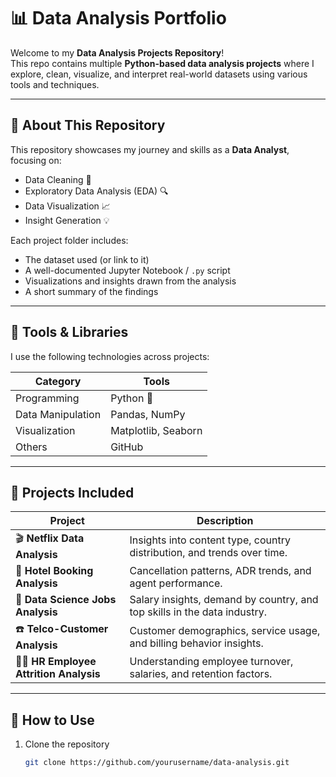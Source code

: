 # 📊 Data Analysis Portfolio

Welcome to my **Data Analysis Projects Repository**!  
This repo contains multiple **Python-based data analysis projects** where I explore, clean, visualize, and interpret real-world datasets using various tools and techniques.

---

## 🧠 About This Repository
This repository showcases my journey and skills as a **Data Analyst**, focusing on:
- Data Cleaning 🧹  
- Exploratory Data Analysis (EDA) 🔍  
- Data Visualization 📈  
- Insight Generation 💡  

Each project folder includes:
- The dataset used (or link to it)
- A well-documented Jupyter Notebook / `.py` script
- Visualizations and insights drawn from the analysis
- A short summary of the findings

---

## 🧰 Tools & Libraries
I use the following technologies across projects:

| Category | Tools |
|-----------|--------|
| Programming | Python 🐍 |
| Data Manipulation | Pandas, NumPy |
| Visualization | Matplotlib, Seaborn |
| Others | GitHub |

---

## 📂 Projects Included

| Project | Description |
|----------|-------------|
| 🎬 **Netflix Data Analysis** | Insights into content type, country distribution, and trends over time. |
| 🏨 **Hotel Booking Analysis** | Cancellation patterns, ADR trends, and agent performance. |
| 💼 **Data Science Jobs Analysis** | Salary insights, demand by country, and top skills in the data industry. |
|☎️ **Telco-Customer Analysis** | Customer demographics, service usage, and billing behavior insights. |
|🧑‍💼 **HR Employee Attrition Analysis** | Understanding employee turnover, salaries, and retention factors. |
---

## 🚀 How to Use
1. Clone the repository  
   ```bash
   git clone https://github.com/yourusername/data-analysis.git

